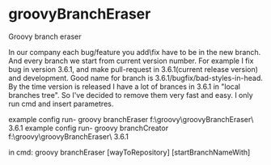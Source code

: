 # groovyBranchEraser
Groovy branch eraser

In our company each bug/feature you add\fix have to be in the new branch. And every branch we start from current version number.
For example I fix bug in version 3.6.1, and make pull-request in 3.6.1(current release version) and development. Good name for branch is 3.6.1/bugfix/bad-styles-in-head. By the time version is released I have a lot of brances in 3.6.1 in "local branches tree". So I've decided to remove them very fast and easy. I only run cmd and insert parametres. 

example config run-  groovy branchEraser f:\groovy\groovyBranchEraser\ 3.6.1
example config run-  groovy branchCreator f:\groovy\groovyBranchEraser\ 3.6.1

in cmd:
 groovy branchEraser [wayToRepository] [startBranchNameWith]
